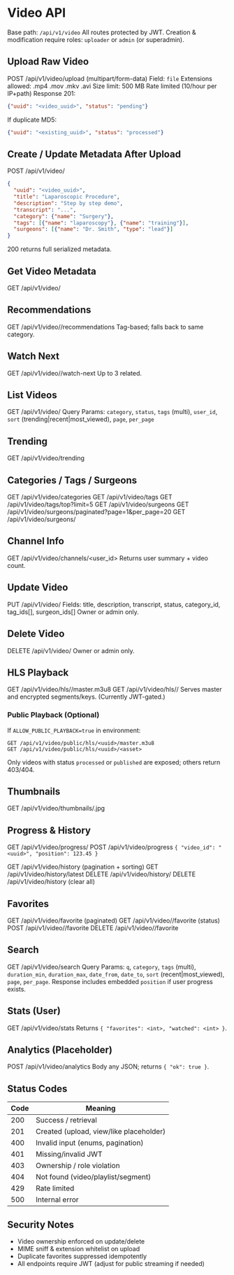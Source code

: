 # Video API

Base path: `/api/v1/video`
All routes protected by JWT. Creation & modification require roles: `uploader` or `admin` (or superadmin).

## Upload Raw Video
POST /api/v1/video/upload  (multipart/form-data)
Field: `file`
Extensions allowed: .mp4 .mov .mkv .avi
Size limit: 500 MB
Rate limited (10/hour per IP+path)
Response 201:
```json
{"uuid": "<video_uuid>", "status": "pending"}
```
If duplicate MD5:
```json
{"uuid": "<existing_uuid>", "status": "processed"}
```

## Create / Update Metadata After Upload
POST /api/v1/video/
```json
{
  "uuid": "<video_uuid>",
  "title": "Laparoscopic Procedure",
  "description": "Step by step demo",
  "transcript": "...",
  "category": {"name": "Surgery"},
  "tags": [{"name": "laparoscopy"}, {"name": "training"}],
  "surgeons": [{"name": "Dr. Smith", "type": "lead"}]
}
```
200 returns full serialized metadata.

## Get Video Metadata
GET /api/v1/video/<uuid>

## Recommendations
GET /api/v1/video/<uuid>/recommendations
Tag-based; falls back to same category.

## Watch Next
GET /api/v1/video/<uuid>/watch-next
Up to 3 related.

## List Videos
GET /api/v1/video/
Query Params:
`category`, `status`, `tags` (multi), `user_id`, `sort` (trending|recent|most_viewed), `page`, `per_page`

## Trending
GET /api/v1/video/trending

## Categories / Tags / Surgeons
GET /api/v1/video/categories
GET /api/v1/video/tags
GET /api/v1/video/tags/top?limit=5
GET /api/v1/video/surgeons
GET /api/v1/video/surgeons/paginated?page=1&per_page=20
GET /api/v1/video/surgeons/<id>

## Channel Info
GET /api/v1/video/channels/<user_id>
Returns user summary + video count.

## Update Video
PUT /api/v1/video/<uuid>
Fields: title, description, transcript, status, category_id, tag_ids[], surgeon_ids[]
Owner or admin only.

## Delete Video
DELETE /api/v1/video/<uuid>
Owner or admin only.

## HLS Playback
GET /api/v1/video/hls/<uuid>/master.m3u8
GET /api/v1/video/hls/<uuid>/<asset>
Serves master and encrypted segments/keys. (Currently JWT-gated.)

### Public Playback (Optional)
If `ALLOW_PUBLIC_PLAYBACK=true` in environment:
```
GET /api/v1/video/public/hls/<uuid>/master.m3u8
GET /api/v1/video/public/hls/<uuid>/<asset>
```
Only videos with status `processed` or `published` are exposed; others return 403/404.

## Thumbnails
GET /api/v1/video/thumbnails/<uuid>.jpg

## Progress & History
GET /api/v1/video/progress/<uuid>
POST /api/v1/video/progress `{ "video_id": "<uuid>", "position": 123.45 }`

GET /api/v1/video/history (pagination + sorting)
GET /api/v1/video/history/latest
DELETE /api/v1/video/history/<uuid>
DELETE /api/v1/video/history (clear all)

## Favorites
GET /api/v1/video/favorite (paginated)
GET /api/v1/video/<uuid>/favorite (status)
POST /api/v1/video/<uuid>/favorite
DELETE /api/v1/video/<uuid>/favorite

## Search
GET /api/v1/video/search
Query Params:
`q`, `category`, `tags` (multi), `duration_min`, `duration_max`, `date_from`, `date_to`, `sort` (recent|most_viewed), `page`, `per_page`.
Response includes embedded `position` if user progress exists.

## Stats (User)
GET /api/v1/video/stats
Returns `{ "favorites": <int>, "watched": <int> }`.

## Analytics (Placeholder)
POST /api/v1/video/analytics
Body any JSON; returns `{ "ok": true }`.

## Status Codes
| Code | Meaning |
|------|---------|
| 200 | Success / retrieval |
| 201 | Created (upload, view/like placeholder) |
| 400 | Invalid input (enums, pagination) |
| 401 | Missing/invalid JWT |
| 403 | Ownership / role violation |
| 404 | Not found (video/playlist/segment) |
| 429 | Rate limited |
| 500 | Internal error |

## Security Notes
- Video ownership enforced on update/delete
- MIME sniff & extension whitelist on upload
- Duplicate favorites suppressed idempotently
- All endpoints require JWT (adjust for public streaming if needed)
